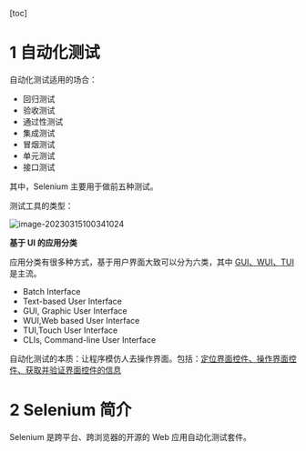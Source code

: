 [toc]

# 1 自动化测试

自动化测试适用的场合：

- 回归测试
- 验收测试
- 通过性测试
- 集成测试
- 冒烟测试
- 单元测试
- 接口测试

其中，Selenium 主要用于做前五种测试。

测试工具的类型：

![image-20230315100341024](https://theblogimage.oss-cn-fuzhou.aliyuncs.com/imagefortypora/image-20230315100341024.png)



**基于 UI 的应用分类**

应用分类有很多种方式，基于用户界面大致可以分为六类，其中 <u>GUI、WUI、TUI</u> 是主流。

- Batch Interface
- Text-based User Interface
- GUI, Graphic User Interface
- WUI,Web based User Interface
- TUI,Touch User Interface
- CLIs, Command-line User Interface



自动化测试的本质：让程序模仿人去操作界面。包括：<u>定位界面控件、操作界面控件、获取并验证界面控件的信息</u>



# 2 Selenium 简介

Selenium 是跨平台、跨浏览器的开源的 Web 应用自动化测试套件。

